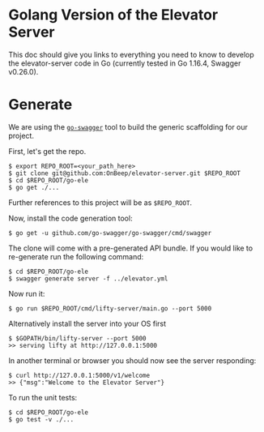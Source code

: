 # Golang Version of the Elevator Server
This doc should give you links to everything you need to know to develop
the elevator-server code in Go (currently tested in Go 1.16.4, Swagger v0.26.0).

# Generate
We are using the [`go-swagger`](github.com/go-swagger/go-swagger/cmd/swagger)
tool to build the generic scaffolding for our project.

First, let's get the repo.

```
$ export REPO_ROOT=<your_path_here>
$ git clone git@github.com:OnBeep/elevator-server.git $REPO_ROOT
$ cd $REPO_ROOT/go-ele
$ go get ./...
```
Further references to this project will be as
`$REPO_ROOT`.

Now, install the code generation tool:
```
$ go get -u github.com/go-swagger/go-swagger/cmd/swagger
```

The clone will come with a pre-generated API bundle. If you would like to re-generate
run the following command: 
```
$ cd $REPO_ROOT/go-ele
$ swagger generate server -f ../elevator.yml
```

Now run it:
```
$ go run $REPO_ROOT/cmd/lifty-server/main.go --port 5000
```

Alternatively install the server into your OS first
```
$ $GOPATH/bin/lifty-server --port 5000
>> serving lifty at http://127.0.0.1:5000
```

In another terminal or browser you should now see the server responding:
```
$ curl http://127.0.0.1:5000/v1/welcome
>> {"msg":"Welcome to the Elevator Server"}
```

To run the unit tests:
```
$ cd $REPO_ROOT/go-ele
$ go test -v ./...
```
